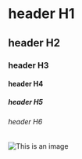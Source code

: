 # header H1
## header H2
### header H3
#### header H4
##### header H5
###### header H6

![This is an image](https://www.google.com/imgres?imgurl=https%3A%2F%2Fimg.youm7.com%2Flarge%2F202112121240404040.jpg&imgrefurl=https%3A%2F%2Fwww.youm7.com%2Fstory%2F2022%2F2%2F5%2F%25D8%25A7%25D9%2584%25D8%25B9%25D9%2585%25D8%25B1-%25D9%2585%25D8%25AC%25D8%25B1%25D8%25AF-%25D8%25B1%25D9%2582%25D9%2585-%25D9%2583%25D8%25B1%25D9%258A%25D8%25B3%25D8%25AA%25D9%258A%25D8%25A7%25D9%2586%25D9%2588-%25D8%25B1%25D9%2588%25D9%2586%25D8%25A7%25D9%2584%25D8%25AF%25D9%2588-%25D9%258A%25D9%2583%25D9%2585%25D9%2584-%25D8%25B9%25D8%25A7%25D9%2585%25D9%2587-%25D8%25A7%25D9%2584%25D9%258037-%25D8%25A7%25D9%2584%25D9%258A%25D9%2588%25D9%2585%2F5644068&tbnid=Us_msKIWNB0jdM&vet=12ahUKEwjU55j1v_z1AhWHr6QKHYBrC54QMygFegUIARDcAQ..i&docid=3A0uF9TAK00MlM&w=380&h=200&itg=1&q=ronaldo&ved=2ahUKEwjU55j1v_z1AhWHr6QKHYBrC54QMygFegUIARDcAQ)